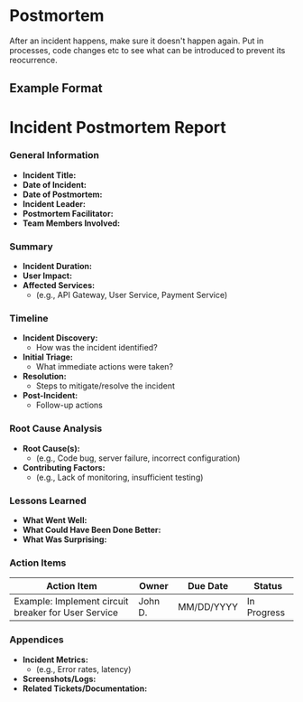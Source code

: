 # Postmortem

After an incident happens, make sure it doesn't happen again. Put in processes, code changes etc to see what can be introduced to prevent its reocurrence.

## Example Format

# Incident Postmortem Report

### General Information
- **Incident Title:** 
- **Date of Incident:** 
- **Date of Postmortem:**
- **Incident Leader:**
- **Postmortem Facilitator:**
- **Team Members Involved:**

### Summary
- **Incident Duration:**
- **User Impact:**
- **Affected Services:**
  * (e.g., API Gateway, User Service, Payment Service)
  
### Timeline
- **Incident Discovery:**
  * How was the incident identified?
- **Initial Triage:**
  * What immediate actions were taken?
- **Resolution:**
  * Steps to mitigate/resolve the incident
- **Post-Incident:**
  * Follow-up actions

### Root Cause Analysis
- **Root Cause(s):**
  * (e.g., Code bug, server failure, incorrect configuration)
- **Contributing Factors:**
  * (e.g., Lack of monitoring, insufficient testing)
  
### Lessons Learned
- **What Went Well:**
- **What Could Have Been Done Better:**
- **What Was Surprising:**

### Action Items
| Action Item | Owner | Due Date | Status |
|-------------|-------|----------|--------|
| Example: Implement circuit breaker for User Service | John D. | MM/DD/YYYY | In Progress |

### Appendices
- **Incident Metrics:**
  * (e.g., Error rates, latency)
- **Screenshots/Logs:**
- **Related Tickets/Documentation:**
